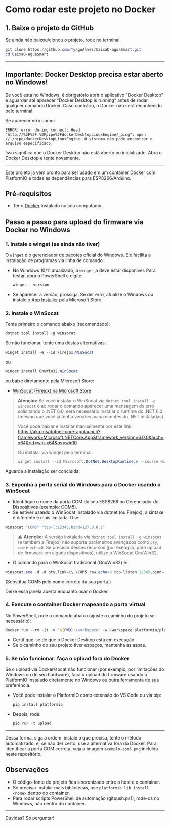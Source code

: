 # Como rodar este projeto no Docker

## 1. Baixe o projeto do GitHub
Se ainda não baixou/clonou o projeto, rode no terminal:
```powershell
git clone https://github.com/TyagoAlves/CaixaD-aguaSmart.git
cd CaixaD-aguaSmart
```

---

## Importante: Docker Desktop precisa estar aberto no Windows!
Se você está no Windows, é obrigatório abrir o aplicativo "Docker Desktop" e aguardar até aparecer "Docker Desktop is running" antes de rodar qualquer comando Docker. Caso contrário, o Docker não será reconhecido pelo terminal.

Se aparecer erro como:
```
ERROR: error during connect: Head "http://%2F%2F.%2Fpipe%2FdockerDesktopLinuxEngine/_ping": open //./pipe/dockerDesktopLinuxEngine: O sistema não pode encontrar o arquivo especificado.
```
Isso significa que o Docker Desktop não está aberto ou inicializado. Abra o Docker Desktop e tente novamente.

---

Este projeto já vem pronto para ser usado em um container Docker com PlatformIO e todas as dependências para ESP8266/Arduino.

## Pré-requisitos
- Ter o [Docker](https://www.docker.com/products/docker-desktop/) instalado no seu computador.

## Passo a passo para upload do firmware via Docker no Windows

### 1. Instale o winget (se ainda não tiver)

O `winget` é o gerenciador de pacotes oficial do Windows. Ele facilita a instalação de programas via linha de comando.

- No Windows 10/11 atualizado, o `winget` já deve estar disponível. Para testar, abra o PowerShell e digite:
  ```powershell
  winget --version
  ```
- Se aparecer a versão, prossiga. Se der erro, atualize o Windows ou instale o [App Installer](https://apps.microsoft.com/store/detail/app-installer/9NBLGGH4NNS1) pela Microsoft Store.

### 2. Instale o WinSocat

Tente primeiro o comando abaixo (recomendado):

```powershell
dotnet tool install -g winsocat
```

Se não funcionar, tente uma destas alternativas:

```powershell
winget install -e --id Firejox.WinSocat
```

ou

```powershell
winget install GnuWin32.WinSocat
```

ou baixe diretamente pela Microsoft Store:

- [WinSocat (Firejox) na Microsoft Store](https://apps.microsoft.com/store/detail/winsocat/9N8G7F7ZK9F8)

> **Atenção:**
> Se você instalar o WinSocat via `dotnet tool install -g winsocat` e ao rodar o comando aparecer uma mensagem de erro solicitando o .NET 6.0, será necessário instalar o runtime do .NET 6.0 (mesmo que você já tenha versões mais recentes do .NET instaladas).
>
> Você pode baixar e instalar manualmente por este link:
> https://aka.ms/dotnet-core-applaunch?framework=Microsoft.NETCore.App&framework_version=6.0.0&arch=x64&rid=win-x64&os=win10
>
> Ou instalar via winget pelo terminal:
> ```powershell
> winget install --id Microsoft.DotNet.DesktopRuntime.6 --source winget
> ```

Aguarde a instalação ser concluída.

### 3. Exponha a porta serial do Windows para o Docker usando o WinSocat

- Identifique o nome da porta COM do seu ESP8266 no Gerenciador de Dispositivos (exemplo: COM5).
- Se estiver usando o WinSocat instalado via dotnet (ou Firejox), a sintaxe é diferente e mais limitada. Use:

```powershell
winsocat "COM5" "tcp-l:12345,bind=127.0.0.1"
```

> ⚠️ **Atenção:**
> A versão instalada via `dotnet tool install -g winsocat` (e também a Firejox) não suporta parâmetros avançados como `pty`, `raw` e `echo=0`. Se precisar desses recursos (por exemplo, para upload de firmware em alguns dispositivos), utilize o WinSocat GnuWin32.

- O comando para o WinSocat tradicional (GnuWin32) é:

```powershell
winsocat.exe -d -d pty,link=\\.\COM5,raw,echo=0 tcp-listen:12345,bind=127.0.0.1
```

(Substitua COM5 pelo nome correto da sua porta.)

Deixe essa janela aberta enquanto usar o Docker.

### 4. Execute o container Docker mapeando a porta virtual

No PowerShell, rode o comando abaixo (ajuste o caminho do projeto se necessário):

```powershell
docker run --rm -it -v "${PWD}:/workspace" -w /workspace platformio/platformio-core pio run -t upload --upload-port=socket://host.docker.internal:12345
```

- Certifique-se de que o Docker Desktop está em execução.
- Se o caminho do seu projeto tiver espaços, mantenha as aspas.

### 5. Se não funcionar: faça o upload fora do Docker

Se o upload via Docker/socat não funcionar (por exemplo, por limitações do Windows ou do seu hardware), faça o upload do firmware usando o PlatformIO instalado diretamente no Windows ou outra ferramenta de sua preferência.

- Você pode instalar o PlatformIO como extensão do VS Code ou via pip:
  ```powershell
  pip install platformio
  ```
- Depois, rode:
  ```powershell
  pio run -t upload
  ```

---

Dessa forma, siga a ordem: instale o que precisa, tente o método automatizado, e, se não der certo, use a alternativa fora do Docker. Para identificar a porta COM correta, veja a imagem `exemplo-com5.png` incluída neste repositório.

## Observações
- O código-fonte do projeto fica sincronizado entre o host e o container.
- Se precisar instalar mais bibliotecas, use `platformio lib install <nome>` dentro do container.
- Para rodar scripts PowerShell de automação (gitpush.ps1), rode-os no Windows, não dentro do container.

---
Dúvidas? Só perguntar!
